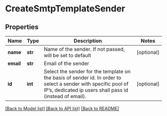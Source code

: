# CreateSmtpTemplateSender

## Properties
Name | Type | Description | Notes
------------ | ------------- | ------------- | -------------
**name** | **str** | Name of the sender. If not passed, will be set to default | [optional] 
**email** | **str** | Email of the sender | 
**id** | **int** | Select the sender for the template on the basis of sender id. In order to select a sender with specific pool of IP’s, dedicated ip users shall pass id (instead of email). | [optional] 

[[Back to Model list]](../README.md#documentation-for-models) [[Back to API list]](../README.md#documentation-for-api-endpoints) [[Back to README]](../README.md)



